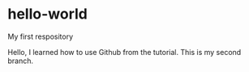 # hello-world
My first respository

Hello, I learned how to use Github from the tutorial. This is my second branch.
